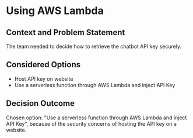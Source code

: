 # Using AWS Lambda

## Context and Problem Statement

The team needed to decide how to retrieve the chatbot API key securely.

## Considered Options

* Host API key on website
* Use a serverless function through AWS Lambda and inject API Key

## Decision Outcome

Chosen option: "Use a serverless function through AWS Lambda and inject API Key", because of the security concerns of hosting the API key on a website.
